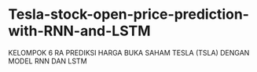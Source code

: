 # Tesla-stock-open-price-prediction-with-RNN-and-LSTM
KELOMPOK 6 RA
PREDIKSI HARGA BUKA SAHAM TESLA (TSLA) DENGAN MODEL RNN DAN LSTM
